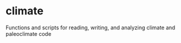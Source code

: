 climate
=======

Functions and scripts for reading, writing, and analyzing climate and paleoclimate code
